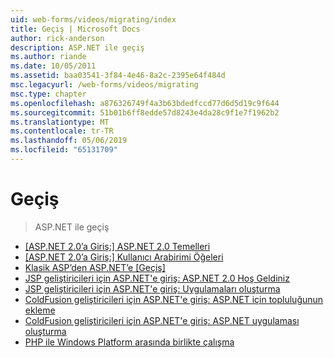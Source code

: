 ```yaml
---
uid: web-forms/videos/migrating/index
title: Geçiş | Microsoft Docs
author: rick-anderson
description: ASP.NET ile geçiş
ms.author: riande
ms.date: 10/05/2011
ms.assetid: baa03541-3f84-4e46-8a2c-2395e64f484d
msc.legacyurl: /web-forms/videos/migrating
msc.type: chapter
ms.openlocfilehash: a876326749f4a3b63bdedfccd77d6d5d19c9f644
ms.sourcegitcommit: 51b01b6ff8edde57d8243e4da28c9f1e7f1962b2
ms.translationtype: MT
ms.contentlocale: tr-TR
ms.lasthandoff: 05/06/2019
ms.locfileid: "65131709"
---
```

# <a name="migrating"></a>Geçiş

> ASP.NET ile geçiş

- [[ASP.NET 2.0’a Giriş:] ASP.NET 2.0 Temelleri](intro-to-aspnet-20-aspnet-20-fundamentals.md)
- [[ASP.NET 2.0’a Giriş:] Kullanıcı Arabirimi Öğeleri](intro-to-aspnet-20-user-interface-elements.md)
- [Klasik ASP’den ASP.NET’e [Geçiş]](migrating-from-classic-asp-to-aspnet.md)
- [JSP geliştiricileri için ASP.NET'e giriş: ASP.NET 2.0 Hoş Geldiniz](intro-to-aspnet-for-jsp-developers-welcome-to-aspnet-20.md)
- [JSP geliştiricileri için ASP.NET'e giriş: Uygulamaları oluşturma](intro-to-aspnet-for-jsp-developers-building-applications.md)
- [ColdFusion geliştiricileri için ASP.NET'e giriş: ASP.NET için topluluğunun ekleme](intro-to-aspnet-for-coldfusion-developers-adding-aspnet-to-your-repertoire.md)
- [ColdFusion geliştiricileri için ASP.NET'e giriş: ASP.NET uygulaması oluşturma](introduction-to-aspnet-for-coldfusion-developers-building-an-aspnet-application.md)
- [PHP ile Windows Platform arasında birlikte çalışma](interop-between-php-and-the-windows-platform.md)
